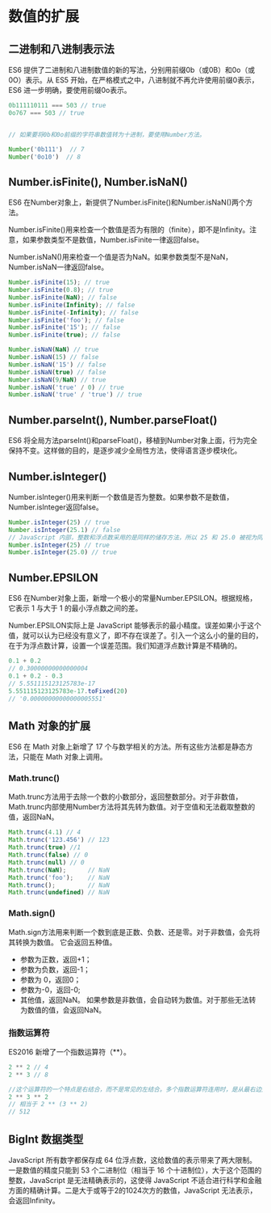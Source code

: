 # 数值的扩展
## 二进制和八进制表示法
ES6 提供了二进制和八进制数值的新的写法，分别用前缀0b（或0B）和0o（或0O）表示。从 ES5 开始，在严格模式之中，八进制就不再允许使用前缀0表示，ES6 进一步明确，要使用前缀0o表示。
```js
0b111110111 === 503 // true
0o767 === 503 // true


// 如果要将0b和0o前缀的字符串数值转为十进制，要使用Number方法。

Number('0b111')  // 7
Number('0o10')  // 8
```

## Number.isFinite(), Number.isNaN()
ES6 在Number对象上，新提供了Number.isFinite()和Number.isNaN()两个方法。

Number.isFinite()用来检查一个数值是否为有限的（finite），即不是Infinity。注意，如果参数类型不是数值，Number.isFinite一律返回false。

Number.isNaN()用来检查一个值是否为NaN。如果参数类型不是NaN，Number.isNaN一律返回false。
```js
Number.isFinite(15); // true
Number.isFinite(0.8); // true
Number.isFinite(NaN); // false
Number.isFinite(Infinity); // false
Number.isFinite(-Infinity); // false
Number.isFinite('foo'); // false
Number.isFinite('15'); // false
Number.isFinite(true); // false

Number.isNaN(NaN) // true
Number.isNaN(15) // false
Number.isNaN('15') // false
Number.isNaN(true) // false
Number.isNaN(9/NaN) // true
Number.isNaN('true' / 0) // true
Number.isNaN('true' / 'true') // true
```

## Number.parseInt(), Number.parseFloat()
ES6 将全局方法parseInt()和parseFloat()，移植到Number对象上面，行为完全保持不变。这样做的目的，是逐步减少全局性方法，使得语言逐步模块化。

## Number.isInteger()
Number.isInteger()用来判断一个数值是否为整数。如果参数不是数值，Number.isInteger返回false。
```js
Number.isInteger(25) // true
Number.isInteger(25.1) // false
// JavaScript 内部，整数和浮点数采用的是同样的储存方法，所以 25 和 25.0 被视为同一个值。
Number.isInteger(25) // true
Number.isInteger(25.0) // true
```

## Number.EPSILON
ES6 在Number对象上面，新增一个极小的常量Number.EPSILON。根据规格，它表示 1 与大于 1 的最小浮点数之间的差。

Number.EPSILON实际上是 JavaScript 能够表示的最小精度。误差如果小于这个值，就可以认为已经没有意义了，即不存在误差了。引入一个这么小的量的目的，在于为浮点数计算，设置一个误差范围。我们知道浮点数计算是不精确的。

```js
0.1 + 0.2
// 0.30000000000000004
0.1 + 0.2 - 0.3
// 5.551115123125783e-17
5.551115123125783e-17.toFixed(20)
// '0.00000000000000005551'
```

## Math 对象的扩展
ES6 在 Math 对象上新增了 17 个与数学相关的方法。所有这些方法都是静态方法，只能在 Math 对象上调用。
### Math.trunc()
Math.trunc方法用于去除一个数的小数部分，返回整数部分。对于非数值，Math.trunc内部使用Number方法将其先转为数值。对于空值和无法截取整数的值，返回NaN。
```js
Math.trunc(4.1) // 4
Math.trunc('123.456') // 123
Math.trunc(true) //1
Math.trunc(false) // 0
Math.trunc(null) // 0
Math.trunc(NaN);      // NaN
Math.trunc('foo');    // NaN
Math.trunc();         // NaN
Math.trunc(undefined) // NaN
```
### Math.sign()
Math.sign方法用来判断一个数到底是正数、负数、还是零。对于非数值，会先将其转换为数值。
它会返回五种值。

- 参数为正数，返回+1；
- 参数为负数，返回-1；
- 参数为 0，返回0；
- 参数为-0，返回-0;
- 其他值，返回NaN。
如果参数是非数值，会自动转为数值。对于那些无法转为数值的值，会返回NaN。
### 指数运算符
ES2016 新增了一个指数运算符（**）。
```js
2 ** 2 // 4
2 ** 3 // 8

//这个运算符的一个特点是右结合，而不是常见的左结合。多个指数运算符连用时，是从最右边开始计算的。
2 ** 3 ** 2
// 相当于 2 ** (3 ** 2)
// 512
```

## BigInt 数据类型
JavaScript 所有数字都保存成 64 位浮点数，这给数值的表示带来了两大限制。一是数值的精度只能到 53 个二进制位（相当于 16 个十进制位），大于这个范围的整数，JavaScript 是无法精确表示的，这使得 JavaScript 不适合进行科学和金融方面的精确计算。二是大于或等于2的1024次方的数值，JavaScript 无法表示，会返回Infinity。